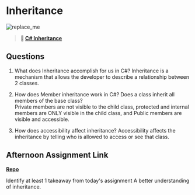 # Inheritance

![replace_me](https://codeworks.blob.core.windows.net/public/assets/img/illustrations/placeholder.svg)

> **📖 [C# Inheritance](https://codeworksacademy.com/fs-student-guide/resources/wk10/04-Inheritance)**

## Questions

1. What does Inheritance accomplish for us in C#?
Inheritance is a mechanism that allows the developer to describe a relationship between 2 classes.

2. How does Member inheritance work in C#? Does a class inherit all members of the base class?\
Private members are not visible to the child class, protected and internal members are ONLY visible in the child class, and Public members are visible and accessible.

3. How does accessibility affect inheritance?
Accessibility affects the inheritance by telling who is allowed to access or see that class.

## Afternoon Assignment Link

**[Repo](https://github.com/ZachYentsch/vacationFriends.git)**

Identify at least 1 takeaway from today's assignment
A better understanding of inheritance.